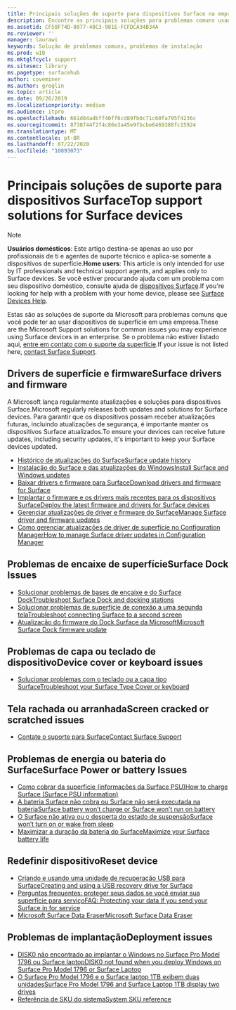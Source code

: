 ```yaml
---
title: Principais soluções de suporte para dispositivos Surface na empresa
description: Encontre as principais soluções para problemas comuns usando dispositivos Surface na empresa.
ms.assetid: CF58F74D-8077-48C3-981E-FCFDCA34B34A
ms.reviewer: ''
manager: laurawi
keywords: Solução de problemas comuns, problemas de instalação
ms.prod: w10
ms.mktglfcycl: support
ms.sitesec: library
ms.pagetype: surfacehub
author: coveminer
ms.author: greglin
ms.topic: article
ms.date: 09/26/2019
ms.localizationpriority: medium
ms.audience: itpro
ms.openlocfilehash: 661d84adbff40ff6cd89fb0c71c60fa795f4236c
ms.sourcegitcommit: 8738f44f2f4c86e3a45e9fbcbe6469388fc15924
ms.translationtype: MT
ms.contentlocale: pt-BR
ms.lasthandoff: 07/22/2020
ms.locfileid: "10893073"
---
```

# <span data-ttu-id="eb5de-104">Principais soluções de suporte para dispositivos Surface</span><span class="sxs-lookup"><span data-stu-id="eb5de-104">Top support solutions for Surface devices</span></span>

> [!Note]
> <span data-ttu-id="eb5de-105">**Usuários domésticos**: Este artigo destina-se apenas ao uso por profissionais de ti e agentes de suporte técnico e aplica-se somente a dispositivos de superfície.</span><span class="sxs-lookup"><span data-stu-id="eb5de-105">**Home users**: This article is only intended for use by IT professionals and technical support agents, and applies only to Surface devices.</span></span> <span data-ttu-id="eb5de-106">Se você estiver procurando ajuda com um problema com seu dispositivo doméstico, consulte ajuda de [dispositivos Surface](https://support.microsoft.com/products/surface-devices).</span><span class="sxs-lookup"><span data-stu-id="eb5de-106">If you're looking for help with a problem with your home device, please see [Surface Devices Help](https://support.microsoft.com/products/surface-devices).</span></span>

<span data-ttu-id="eb5de-107">Estas são as soluções de suporte da Microsoft para problemas comuns que você pode ter ao usar dispositivos de superfície em uma empresa.</span><span class="sxs-lookup"><span data-stu-id="eb5de-107">These are the Microsoft Support solutions for common issues you may experience using Surface devices in an enterprise.</span></span> <span data-ttu-id="eb5de-108">Se o problema não estiver listado aqui, [entre em contato com o suporte da superfície](contact-surface-support.md?tabs=online).</span><span class="sxs-lookup"><span data-stu-id="eb5de-108">If your issue is not listed here, [contact Surface Support](contact-surface-support.md?tabs=online).</span></span>

## <span data-ttu-id="eb5de-109">Drivers de superfície e firmware</span><span class="sxs-lookup"><span data-stu-id="eb5de-109">Surface drivers and firmware</span></span>

<span data-ttu-id="eb5de-110">A Microsoft lança regularmente atualizações e soluções para dispositivos Surface.</span><span class="sxs-lookup"><span data-stu-id="eb5de-110">Microsoft regularly releases both updates and solutions for Surface devices.</span></span> <span data-ttu-id="eb5de-111">Para garantir que os dispositivos possam receber atualizações futuras, incluindo atualizações de segurança, é importante manter os dispositivos Surface atualizados.</span><span class="sxs-lookup"><span data-stu-id="eb5de-111">To ensure your devices can receive future updates, including security updates, it's important to keep your Surface devices updated.</span></span>

- [<span data-ttu-id="eb5de-112">Histórico de atualizações do Surface</span><span class="sxs-lookup"><span data-stu-id="eb5de-112">Surface update history</span></span>](https://www.microsoft.com/surface/support/install-update-activate/surface-update-history)
- [<span data-ttu-id="eb5de-113">Instalação do Surface e das atualizações do Windows</span><span class="sxs-lookup"><span data-stu-id="eb5de-113">Install Surface and Windows updates</span></span>](https://www.microsoft.com/surface/support/performance-and-maintenance/install-software-updates-for-surface?os=windows-10&=undefined)
- [<span data-ttu-id="eb5de-114">Baixar drivers e firmware para Surface</span><span class="sxs-lookup"><span data-stu-id="eb5de-114">Download drivers and firmware for Surface</span></span>](https://support.microsoft.com/help/4023482)
- [<span data-ttu-id="eb5de-115">Implantar o firmware e os drivers mais recentes para os dispositivos Surface</span><span class="sxs-lookup"><span data-stu-id="eb5de-115">Deploy the latest firmware and drivers for Surface devices</span></span>](https://docs.microsoft.com/surface/deploy-the-latest-firmware-and-drivers-for-surface-devices)
- [<span data-ttu-id="eb5de-116">Gerenciar atualizações de driver e firmware do Surface</span><span class="sxs-lookup"><span data-stu-id="eb5de-116">Manage Surface driver and firmware updates</span></span>](https://docs.microsoft.com/surface/manage-surface-pro-3-firmware-updates)
- [<span data-ttu-id="eb5de-117">Como gerenciar atualizações de driver de superfície no Configuration Manager</span><span class="sxs-lookup"><span data-stu-id="eb5de-117">How to manage Surface driver updates in Configuration Manager</span></span>](https://support.microsoft.com/help/4098906)

## <span data-ttu-id="eb5de-118">Problemas de encaixe de superfície</span><span class="sxs-lookup"><span data-stu-id="eb5de-118">Surface Dock Issues</span></span>

- [<span data-ttu-id="eb5de-119">Solucionar problemas de bases de encaixe e do Surface Dock</span><span class="sxs-lookup"><span data-stu-id="eb5de-119">Troubleshoot Surface Dock and docking stations</span></span>](https://support.microsoft.com/help/4023468/surface-troubleshoot-surface-dock-and-docking-stations)
- [<span data-ttu-id="eb5de-120">Solucionar problemas de superfície de conexão a uma segunda tela</span><span class="sxs-lookup"><span data-stu-id="eb5de-120">Troubleshoot connecting Surface to a second screen</span></span>](https://support.microsoft.com/help/4023496)
- [<span data-ttu-id="eb5de-121">Atualização do firmware do Dock Surface da Microsoft</span><span class="sxs-lookup"><span data-stu-id="eb5de-121">Microsoft Surface Dock firmware update</span></span>](https://docs.microsoft.com/surface/surface-dock-updater)

## <span data-ttu-id="eb5de-122">Problemas de capa ou teclado de dispositivo</span><span class="sxs-lookup"><span data-stu-id="eb5de-122">Device cover or keyboard issues</span></span>

- [<span data-ttu-id="eb5de-123">Solucionar problemas com o teclado ou a capa tipo Surface</span><span class="sxs-lookup"><span data-stu-id="eb5de-123">Troubleshoot your Surface Type Cover or keyboard</span></span>](https://www.microsoft.com/surface/support/hardware-and-drivers/troubleshoot-surface-keyboards)

## <span data-ttu-id="eb5de-124">Tela rachada ou arranhada</span><span class="sxs-lookup"><span data-stu-id="eb5de-124">Screen cracked or scratched issues</span></span>

- [<span data-ttu-id="eb5de-125">Contate o suporte para Surface</span><span class="sxs-lookup"><span data-stu-id="eb5de-125">Contact Surface Support</span></span>](contact-surface-support.md?tabs=online)

## <span data-ttu-id="eb5de-126">Problemas de energia ou bateria do Surface</span><span class="sxs-lookup"><span data-stu-id="eb5de-126">Surface Power or battery Issues</span></span>

- [<span data-ttu-id="eb5de-127">Como cobrar da superfície (informações da Surface PSU)</span><span class="sxs-lookup"><span data-stu-id="eb5de-127">How to charge Surface (Surface PSU information)</span></span>](https://support.microsoft.com/help/4023496)
- [<span data-ttu-id="eb5de-128">A bateria Surface não cobra ou Surface não será executada na bateria</span><span class="sxs-lookup"><span data-stu-id="eb5de-128">Surface battery won’t charge or Surface won’t run on battery</span></span>](https://support.microsoft.com/help/4023536)
- [<span data-ttu-id="eb5de-129">O Surface não ativa ou o desperta do estado de suspensão</span><span class="sxs-lookup"><span data-stu-id="eb5de-129">Surface won’t turn on or wake from sleep</span></span>](https://support.microsoft.com/help/4023537)
- [<span data-ttu-id="eb5de-130">Maximizar a duração da bateria do Surface</span><span class="sxs-lookup"><span data-stu-id="eb5de-130">Maximize your Surface battery life</span></span>](https://support.microsoft.com/help/4483194)

## <span data-ttu-id="eb5de-131">Redefinir dispositivo</span><span class="sxs-lookup"><span data-stu-id="eb5de-131">Reset device</span></span>

- [<span data-ttu-id="eb5de-132">Criando e usando uma unidade de recuperação USB para Surface</span><span class="sxs-lookup"><span data-stu-id="eb5de-132">Creating and using a USB recovery drive for Surface</span></span>](https://support.microsoft.com/help/4023512)
- [<span data-ttu-id="eb5de-133">Perguntas frequentes: proteger seus dados se você enviar sua superfície para serviço</span><span class="sxs-lookup"><span data-stu-id="eb5de-133">FAQ: Protecting your data if you send your Surface in for service</span></span>](https://support.microsoft.com/help/4023508)
- [<span data-ttu-id="eb5de-134">Microsoft Surface Data Eraser</span><span class="sxs-lookup"><span data-stu-id="eb5de-134">Microsoft Surface Data Eraser</span></span>](https://docs.microsoft.com/surface/microsoft-surface-data-eraser)

## <span data-ttu-id="eb5de-135">Problemas de implantação</span><span class="sxs-lookup"><span data-stu-id="eb5de-135">Deployment issues</span></span>

- [<span data-ttu-id="eb5de-136">DISK0 não encontrado ao implantar o Windows no Surface Pro Model 1796 ou Surface laptop</span><span class="sxs-lookup"><span data-stu-id="eb5de-136">DISK0 not found when you deploy Windows on Surface Pro Model 1796 or Surface Laptop</span></span>](https://support.microsoft.com/help/4046108)
- [<span data-ttu-id="eb5de-137">O Surface Pro Model 1796 e o Surface laptop 1TB exibem duas unidades</span><span class="sxs-lookup"><span data-stu-id="eb5de-137">Surface Pro Model 1796 and Surface Laptop 1TB display two drives</span></span>](https://support.microsoft.com/help/4046105)
- [<span data-ttu-id="eb5de-138">Referência de SKU do sistema</span><span class="sxs-lookup"><span data-stu-id="eb5de-138">System SKU reference</span></span>](https://docs.microsoft.com/surface/surface-system-sku-reference)

